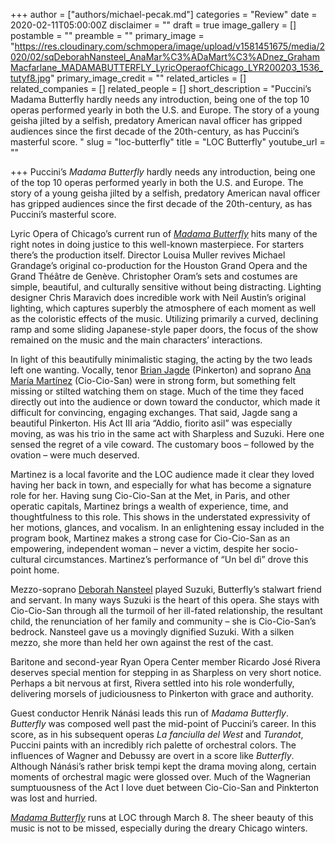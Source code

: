 +++
author = ["authors/michael-pecak.md"]
categories = "Review"
date = 2020-02-11T05:00:00Z
disclaimer = ""
draft = true
image_gallery = []
postamble = ""
preamble = ""
primary_image = "https://res.cloudinary.com/schmopera/image/upload/v1581451675/media/2020/02/sqDeborahNansteel_AnaMar%C3%ADaMart%C3%ADnez_GrahamMacfarlane_MADAMABUTTERFLY_LyricOperaofChicago_LYR200203_1536_tutyf8.jpg"
primary_image_credit = ""
related_articles = []
related_companies = []
related_people = []
short_description = "Puccini’s Madama Butterfly hardly needs any introduction, being one of the top 10 operas performed yearly in both the U.S. and Europe. The story of a young geisha jilted by a selfish, predatory American naval officer has gripped audiences since the first decade of the 20th-century, as has Puccini’s masterful score. "
slug = "loc-butterfly"
title = "LOC Butterfly"
youtube_url = ""

+++
Puccini’s _Madama Butterfly_ hardly needs any introduction, being one of the top 10 operas performed yearly in both the U.S. and Europe. The story of a young geisha jilted by a selfish, predatory American naval officer has gripped audiences since the first decade of the 20th-century, as has Puccini’s masterful score.

Lyric Opera of Chicago’s current run of [_Madama Butterfly_](https://www.lyricopera.org/productions/2019-20/madama-butterfly/) hits many of the right notes in doing justice to this well-known masterpiece. For starters there’s the production itself. Director Louisa Muller revives Michael Grandage’s original co-production for the Houston Grand Opera and the Grand Théâtre de Genève. Christopher Oram’s sets and costumes are simple, beautiful, and culturally sensitive without being distracting. Lighting designer Chris Maravich does incredible work with Neil Austin’s original lighting, which captures superbly the atmosphere of each moment as well as the coloristic effects of the music. Utilizing primarily a curved, declining ramp and some sliding Japanese-style paper doors, the focus of the show remained on the music and the main characters’ interactions.

In light of this beautifully minimalistic staging, the acting by the two leads left one wanting. Vocally, tenor [Brian Jagde](/scene/people/brian-jagde/) (Pinkerton) and soprano [Ana María Martínez](/scene/people/ana-maria-martinez/) (Cio-Cio-San) were in strong form, but something felt missing or stilted watching them on stage. Much of the time they faced directly out into the audience or down toward the conductor, which made it difficult for convincing, engaging exchanges. That said, Jagde sang a beautiful Pinkerton. His Act III aria “Addio, fiorito asil” was especially moving, as was his trio in the same act with Sharpless and Suzuki. Here one sensed the regret of a vile coward. The customary boos – followed by the ovation – were much deserved.

Martinez is a local favorite and the LOC audience made it clear they loved having her back in town, and especially for what has become a signature role for her. Having sung Cio-Cio-San at the Met, in Paris, and other operatic capitals, Martinez brings a wealth of experience, time, and thoughtfulness to this role. This shows in the understated expressivity of her motions, glances, and vocalism. In an enlightening essay included in the program book, Martinez makes a strong case for Cio-Cio-San as an empowering, independent woman – never a victim, despite her socio-cultural circumstances. Martinez’s performance of “Un bel dì” drove this point home.

Mezzo-soprano [Deborah Nansteel](/scene/people/deborah-nansteel/) played Suzuki, Butterfly’s stalwart friend and servant. In many ways Suzuki is the heart of this opera. She stays with Cio-Cio-San through all the turmoil of her ill-fated relationship, the resultant child, the renunciation of her family and community – she is Cio-Cio-San’s bedrock. Nansteel gave us a movingly dignified Suzuki. With a silken mezzo, she more than held her own against the rest of the cast.

Baritone and second-year Ryan Opera Center member Ricardo José Rivera deserves special mention for stepping in as Sharpless on very short notice. Perhaps a bit nervous at first, Rivera settled into his role wonderfully, delivering morsels of judiciousness to Pinkerton with grace and authority.

Guest conductor Henrik Nánási leads this run of _Madama Butterfly_. _Butterfly_ was composed well past the mid-point of Puccini’s career. In this score, as in his subsequent operas _La fanciulla del West_ and _Turandot_, Puccini paints with an incredibly rich palette of orchestral colors. The influences of Wagner and Debussy are overt in a score like _Butterfly_. Although Nánási’s rather brisk tempi kept the drama moving along, certain moments of orchestral magic were glossed over. Much of the Wagnerian sumptuousness of the Act I love duet between Cio-Cio-San and Pinkterton was lost and hurried.

[_Madama Butterfly_](https://www.lyricopera.org/productions/2019-20/madama-butterfly/) runs at LOC through March 8. The sheer beauty of this music is not to be missed, especially during the dreary Chicago winters.